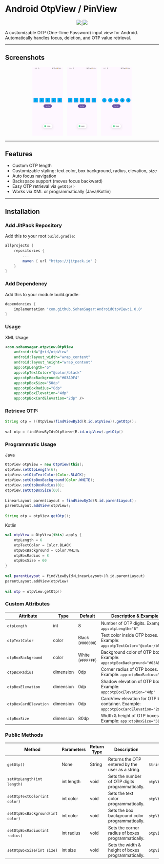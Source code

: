 # Android OtpView / PinView

<p align="center">
  <a href="https://jitpack.io/#SohamSagar/AndroidOtpVIew"> 
    <img src="https://jitpack.io/v/SohamSagar/AndroidOtpVIew.svg" />
  </a>
  <a href="https://opensource.org/licenses/MIT">
    <img src="https://img.shields.io/badge/License-MIT-blue.svg"/>
  </a>
</p>

A customizable OTP (One-Time Password) input view for Android. Automatically handles focus, deletion, and OTP value retrieval.

---

## Screenshots

<p align="center">
  <img src="https://github.com/SohamSagar/AndroidOtpVIew/blob/master/screenshots/Screenshot_1.png" height="20%" width="20%"/> &nbsp;
  <img src="https://github.com/SohamSagar/AndroidOtpVIew/blob/master/screenshots/Screenshot_2.png" height="20%" width="20%"/> &nbsp;
  <img src="https://github.com/SohamSagar/AndroidOtpVIew/blob/master/screenshots/Screenshot_3.png" height="20%" width="20%"/>
</p>

---

## Features

- Custom OTP length  
- Customizable styling: text color, box background, radius, elevation, size  
- Auto focus navigation  
- Backspace support (moves focus backward)  
- Easy OTP retrieval via `getOtp()`  
- Works via XML or programmatically (Java/Kotlin)

---

## Installation

### Add JitPack Repository

Add this to your root `build.gradle`:

```gradle
allprojects {
    repositories {
        ...
        maven { url "https://jitpack.io" }
    }
}
```

### Add Dependency

Add this to your module build.gradle:

```gradle
dependencies {
    implementation 'com.github.SohamSagar:AndroidOtpVIew:1.0.0'
}
```

### Usage
XML Usage
```xml
<com.sohamsagar.otpview.OtpView
    android:id="@+id/otpView"
    android:layout_width="wrap_content"
    android:layout_height="wrap_content"
    app:otpLength="6"
    app:otpTextColor="@color/black"
    app:otpBoxBackground="#03A9F4"
    app:otpBoxSize="50dp"
    app:otpBoxRadius="8dp"
    app:otpBoxElevation="4dp"
    app:otpBoxCardElevation="2dp" />
```

### Retrieve OTP:

```java
String otp = ((OtpView)findViewById(R.id.otpView)).getOtp();

val otp = findViewById<OtpView>(R.id.otpView).getOtp()
```

### Programmatic Usage
Java
```Java
OtpView otpView = new OtpView(this);
otpView.setOtpLength(6);
otpView.setOtpTextColor(Color.BLACK);
otpView.setOtpBoxBackground(Color.WHITE);
otpView.setOtpBoxRadius(8);
otpView.setOtpBoxSize(60);

LinearLayout parentLayout = findViewById(R.id.parentLayout);
parentLayout.addView(otpView);

String otp = otpView.getOtp();
```
Kotlin
```Kotlin
val otpView = OtpView(this).apply {
    otpLength = 6
    otpTextColor = Color.BLACK
    otpBoxBackground = Color.WHITE
    otpBoxRadius = 8
    otpBoxSize = 60
}

val parentLayout = findViewById<LinearLayout>(R.id.parentLayout)
parentLayout.addView(otpView)

val otp = otpView.getOtp()
```
### Custom Attributes
| Attribute             | Type      | Default           | Description & Example                                                              |
| --------------------- | --------- | ----------------- | ---------------------------------------------------------------------------------- |
| `otpLength`           | int       | 8                 | Number of OTP digits. Example: `app:otpLength="6"`                                 |
| `otpTextColor`        | color     | Black (`#000000`) | Text color inside OTP boxes. Example: `app:otpTextColor="@color/black"`            |
| `otpBoxBackground`    | color     | White (`#FFFFFF`) | Background color of OTP boxes. Example: `app:otpBoxBackground="#03A9F4"`           |
| `otpBoxRadius`        | dimension | 0dp               | Corner radius of OTP boxes. Example: `app:otpBoxRadius="5dp"`                      |
| `otpBoxElevation`     | dimension | 0dp               | Shadow elevation of OTP boxes. Example: `app:otpBoxElevation="4dp"`                |
| `otpBoxCardElevation` | dimension | 0dp               | CardView elevation for OTP box container. Example: `app:otpBoxCardElevation="2dp"` |
| `otpBoxSize`          | dimension | 80dp              | Width & height of OTP boxes. Example: `app:otpBoxSize="50dp"`                      |

### Public Methods
| Method                           | Parameters | Return Type | Description                                        | Example                                     |
| -------------------------------- | ---------- | ----------- | -------------------------------------------------- | ------------------------------------------- |
| `getOtp()`                       | None       | String      | Returns the OTP entered by the user as a string.   | `String otp = otpView.getOtp();`            |
| `setOtpLength(int length)`       | int length | void        | Sets the number of OTP digits programmatically.    | `otpView.setOtpLength(6);`                  |
| `setOtpTextColor(int color)`     | int color  | void        | Sets the text color programmatically.              | `otpView.setOtpTextColor(Color.RED);`       |
| `setOtpBoxBackground(int color)` | int color  | void        | Sets the box background color programmatically.    | `otpView.setOtpBoxBackground(Color.WHITE);` |
| `setOtpBoxRadius(int radius)`    | int radius | void        | Sets the corner radius of boxes programmatically.  | `otpView.setOtpBoxRadius(8);`               |
| `setOtpBoxSize(int size)`        | int size   | void        | Sets the width & height of boxes programmatically. | `otpView.setOtpBoxSize(60);`                |


